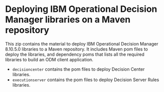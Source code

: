 # Deploying IBM Operational Decision Manager libraries on a Maven repository

This zip contains the material to deploy IBM Operational Decision Manager 8.10.5.0 libraries to a Maven repository. 
It includes Maven pom files to deploy the libraries, and dependency poms that lists all the required libraries to build
an ODM client application. 

- `decisioncenter` contains the pom files to deploy Decision Center libraries.
- `executionserver` contains the pom files to deploy Decision Server Rules libraries.
